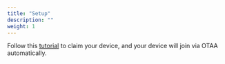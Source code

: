 ```yaml
---
title: "Setup"
description: ""
weight: 1
---
```


Follow this [tutorial](https://www.thethingsindustries.com/docs/devices/claim-atecc608a/) to claim your device, and your device will join via OTAA automatically.
